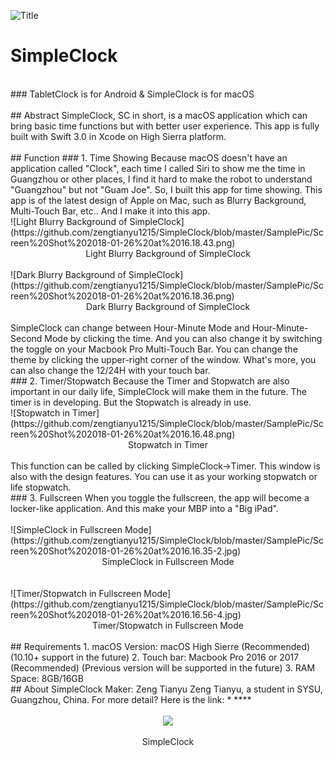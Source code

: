 ![Title](https://github.com/zengtianyu1215/SimpleClock/blob/master/SamplePic/Screen%20Shot%202018-01-26%20at%2016.25.36-7.jpg)
# SimpleClock
<br>
### TabletClock is for Android & SimpleClock is for macOS
<br>
<br>
## Abstract
SimpleClock, SC in short, is a macOS application which can bring basic time functions but with better user experience. This app is fully built with Swift 3.0 in Xcode on High Sierra platform. 
<br>
<br>
## Function
### 1. Time Showing
Because macOS doesn't have an application called "Clock", each time I called Siri to show me the time in Guangzhou or other places, I find it hard to make the robot to understand "Guangzhou" but not "Guam Joe". So, I built this app for time showing.
This app is of the latest design of Apple on Mac, such as Blurry Background, Multi-Touch Bar, etc.. And I make it into this app.
<br>
![Light Blurry Background of SimpleClock](https://github.com/zengtianyu1215/SimpleClock/blob/master/SamplePic/Screen%20Shot%202018-01-26%20at%2016.18.43.png)
<center>Light Blurry Background of SimpleClock</center>
<br>
![Dark Blurry Background of SimpleClock](https://github.com/zengtianyu1215/SimpleClock/blob/master/SamplePic/Screen%20Shot%202018-01-26%20at%2016.18.36.png)
<br>
<center>Dark Blurry Background of SimpleClock</center>
<br>
SimpleClock can change between Hour-Minute Mode and Hour-Minute-Second Mode by clicking the time. And you can also change it by switching the toggle on your Macbook Pro Multi-Touch Bar. You can change the theme by clicking the upper-right corner of the window. What's more, you can also change the 12/24H with your touch bar.
<br>
### 2. Timer/Stopwatch
Because the Timer and Stopwatch are also important in our daily life, SimpleClock will make them in the future. The timer is in developing. But the Stopwatch is already in use. 
<br>
![Stopwatch in Timer](https://github.com/zengtianyu1215/SimpleClock/blob/master/SamplePic/Screen%20Shot%202018-01-26%20at%2016.16.48.png)
<br>
<center>Stopwatch in Timer</center>
<br>
This function can be called by clicking SimpleClock->Timer. This window is also with the design features. You can use it as your working stopwatch or life stopwatch.
<br>
### 3. Fullscreen
When you toggle the fullscreen, the app will become a locker-like application. And this make your MBP into a "Big iPad".
<br>
<br>
![SimpleClock in Fullscreen Mode](https://github.com/zengtianyu1215/SimpleClock/blob/master/SamplePic/Screen%20Shot%202018-01-26%20at%2016.16.35-2.jpg)
<br>
<center>SimpleClock in Fullscreen Mode</center>
<br>
<br>
![Timer/Stopwatch in Fullscreen Mode](https://github.com/zengtianyu1215/SimpleClock/blob/master/SamplePic/Screen%20Shot%202018-01-26%20at%2016.16.56-4.jpg)
<br>
<center>Timer/Stopwatch in Fullscreen Mode</center>
<br>
## Requirements
1. macOS Version: macOS High Sierre (Recommended) (10.10+ support in the future)
2. Touch bar: Macbook Pro 2016 or 2017 (Recommended) (Previous version will be supported in the future)
3. RAM Space: 8GB/16GB
<br>
## About SimpleClock Maker: Zeng Tianyu
Zeng Tianyu, a student in SYSU, Guangzhou, China. For more detail? Here is the link:
* **<https://zengtianyu1215.github.io/Zengtianyu.io/>**
<br>
<br>
<div style="text-align:center"><img src ="https://raw.githubusercontent.com/zengtianyu1215/SimpleClock/master/icon.png" /></div>
<br>
<center>SimpleClock</center>
<br>


